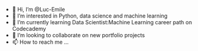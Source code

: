 - 👋 Hi, I’m @Luc-Emile
- 👀 I’m interested in Python, data science and machine learning
- 🌱 I’m currently learning Data Scientist:Machine Learning career path on Codecademy
- 💞️ I’m looking to collaborate on new portfolio projects
- 📫 How to reach me ...

<!---
Luc-Emile/Luc-Emile is a ✨ special ✨ repository because its `README.md` (this file) appears on your GitHub profile.
You can click the Preview link to take a look at your changes.
--->
